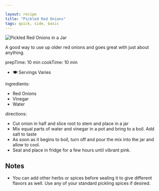 ```yaml
---

layout: recipe
title: "Pickled Red Onions"
tags: quick, side, basic
---
```

![Pickled Red Onions in  a Jar](/recipes/pix/pickled-onions.webp)

A good way to use up older red onions and goes great with just about anything.

prepTime: 10 min
cookTime: 10 min
- 🍽️ Servings Varies

ingredients:
- Red Onions
- Vinegar
- Water

directions:
- Cut onion in half and slice root to stem and place in a jar
- Mix equal parts of water and vinegar in a pot and bring to a boil. Add salt to taste
- As soon as it begins to boil, turn off and pour the mix into the jar and allow to cool.
- Seal and place in fridge for a few hours until vibrant pink.

## Notes
- You can add other herbs or spices before sealing it to give different flavors as well. Use any of your standard pickling spices if desired.
